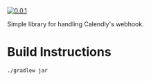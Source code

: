 [![0.0.1](https://jitpack.io/v/coffeechris/calendly-api.svg)](https://jitpack.io/#coffeechris/calendly-api)

Simple library for handling Calendly's webhook.

# Build Instructions
`./gradlew jar`
